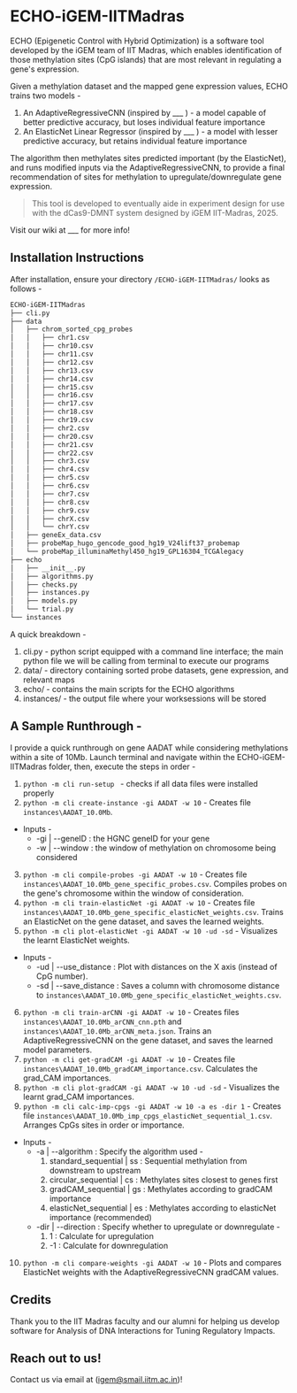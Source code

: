 # ECHO-iGEM-IITMadras
ECHO (Epigenetic Control with Hybrid Optimization) is a software tool developed by the iGEM team of IIT Madras, which enables identification of those methylation sites (CpG islands) that are most relevant in regulating a gene's expression.

Given a methylation dataset and the mapped gene expression values, ECHO trains two models -
1. An AdaptiveRegressiveCNN (inspired by ___ ) - a model capable of better predictive accuracy, but loses individual feature importance
2. An ElasticNet Linear Regressor (inspired by ___ ) - a model with lesser predictive accuracy, but retains individual feature importance

The algorithm then methylates sites predicted important (by the ElasticNet), and runs modified inputs via the AdaptiveRegressiveCNN, to provide a final recommendation of sites for methylation to upregulate/downregulate gene expression.

> This tool is developed to eventually aide in experiment design for use with the dCas9-DMNT system designed by iGEM IIT-Madras, 2025.

Visit our wiki at ___ for more info!

## Installation Instructions

After installation, ensure your directory `/ECHO-iGEM-IITMadras/` looks as follows -

```bash
ECHO-iGEM-IITMadras
├── cli.py
├── data
│   ├── chrom_sorted_cpg_probes
│   │   ├── chr1.csv
│   │   ├── chr10.csv
│   │   ├── chr11.csv
│   │   ├── chr12.csv
│   │   ├── chr13.csv
│   │   ├── chr14.csv
│   │   ├── chr15.csv
│   │   ├── chr16.csv
│   │   ├── chr17.csv
│   │   ├── chr18.csv
│   │   ├── chr19.csv
│   │   ├── chr2.csv
│   │   ├── chr20.csv
│   │   ├── chr21.csv
│   │   ├── chr22.csv
│   │   ├── chr3.csv
│   │   ├── chr4.csv
│   │   ├── chr5.csv
│   │   ├── chr6.csv
│   │   ├── chr7.csv
│   │   ├── chr8.csv
│   │   ├── chr9.csv
│   │   ├── chrX.csv
│   │   └── chrY.csv
│   ├── geneEx_data.csv
│   ├── probeMap_hugo_gencode_good_hg19_V24lift37_probemap
│   └── probeMap_illuminaMethyl450_hg19_GPL16304_TCGAlegacy
├── echo
│   ├── __init__.py
│   ├── algorithms.py
│   ├── checks.py
│   ├── instances.py
│   ├── models.py
│   └── trial.py
└── instances
```

A quick breakdown -
1. cli.py - python script equipped with a command line interface; the main python file we will be calling from terminal to execute our programs
2. data/ - directory containing sorted probe datasets, gene expression, and relevant maps
3. echo/ - contains the main scripts for the ECHO algorithms
4. instances/ - the output file where your worksessions will be stored

## A Sample Runthrough -

I provide a quick runthrough on gene AADAT while considering methylations within a site of 10Mb. Launch terminal and navigate within the ECHO-iGEM-IITMadras folder, then, execute the steps in order -
1. `python -m cli run-setup ` - checks if all data files were installed properly
2. `python -m cli create-instance -gi AADAT -w 10` - Creates file `instances\AADAT_10.0Mb`.
  - Inputs -
    - -gi | --geneID : the HGNC geneID for your gene
    - -w  | --window : the window of methylation on chromosome being considered
3. `python -m cli compile-probes -gi AADAT -w 10` - Creates file `instances\AADAT_10.0Mb_gene_specific_probes.csv`. Compiles probes on the gene's chromosome within the window of consideration.
4. `python -m cli train-elasticNet -gi AADAT -w 10` - Creates file `instances\AADAT_10.0Mb_gene_specific_elasticNet_weights.csv`. Trains an ElasticNet on the gene dataset, and saves the learned weights.
5. `python -m cli plot-elasticNet -gi AADAT -w 10 -ud -sd` - Visualizes the learnt ElasticNet weights.
  - Inputs -
    - -ud | --use_distance : Plot with distances on the X axis (instead of CpG number).
    - -sd | --save_distance : Saves a column with chromosome distance to `instances\AADAT_10.0Mb_gene_specific_elasticNet_weights.csv`.
6. `python -m cli train-arCNN -gi AADAT -w 10` - Creates files `instances\AADAT_10.0Mb_arCNN_cnn.pth` and `instances\AADAT_10.0Mb_arCNN_meta.json`. Trains an AdaptiveRegressiveCNN on the gene dataset, and saves the learned model parameters.
7. `python -m cli get-gradCAM -gi AADAT -w 10` - Creates file `instances\AADAT_10.0Mb_gradCAM_importance.csv`. Calculates the grad_CAM importances.
8. `python -m cli plot-gradCAM -gi AADAT -w 10 -ud -sd` - Visualizes the learnt grad_CAM importances.
9. `python -m cli calc-imp-cpgs -gi AADAT -w 10 -a es -dir 1` - Creates file `instances\AADAT_10.0Mb_imp_cpgs_elasticNet_sequential_1.csv`. Arranges CpGs sites in order or importance.
  - Inputs -
    - -a   | --algorithm : Specify the algorithm used -
      1. standard_sequential   | ss : Sequential methylation from downstream to upstream
      2. circular_sequential   | cs : Methylates sites closest to genes first
      3. gradCAM_sequential    | gs : Methylates according to gradCAM importance
      4. elasticNet_sequential | es : Methylates according to elasticNet importance (recommended)
    - -dir | --direction : Specify whether to upregulate or downregulate -
      1.  1 : Calculate for upregulation
      2. -1 : Calculate for downregulation
10. `python -m cli compare-weights -gi AADAT -w 10` - Plots and compares ElasticNet weights with the AdaptiveRegressiveCNN gradCAM values.

## Credits

Thank you to the IIT Madras faculty and our alumni for helping us develop software for Analysis of DNA Interactions for Tuning Regulatory Impacts.

## Reach out to us!

Contact us via email at (igem@smail.iitm.ac.in)!
